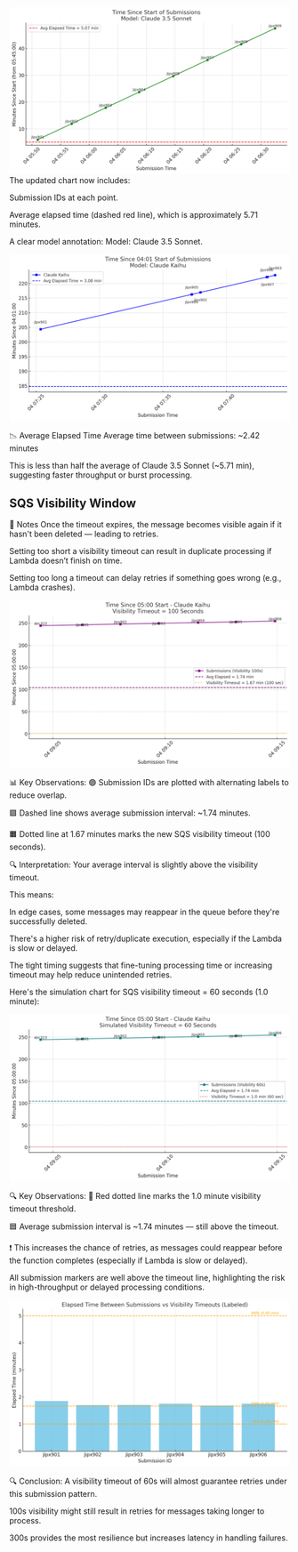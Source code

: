 ![alt text](image.png)
The updated chart now includes:

Submission IDs at each point.

Average elapsed time (dashed red line), which is approximately 5.71 minutes.

A clear model annotation: Model: Claude 3.5 Sonnet.

![](image-1.png)

📉 Average Elapsed Time
Average time between submissions: ~2.42 minutes

This is less than half the average of Claude 3.5 Sonnet (~5.71 min), suggesting faster throughput or burst processing.

## SQS Visibility Window

📌 Notes
Once the timeout expires, the message becomes visible again if it hasn't been deleted — leading to retries.

Setting too short a visibility timeout can result in duplicate processing if Lambda doesn’t finish on time.

Setting too long a timeout can delay retries if something goes wrong (e.g., Lambda crashes).

![alt text](image-2.png)

📊 Key Observations:
🟣 Submission IDs are plotted with alternating labels to reduce overlap.

🟪 Dashed line shows average submission interval: ~1.74 minutes.

🟧 Dotted line at 1.67 minutes marks the new SQS visibility timeout (100 seconds).

🔍 Interpretation:
Your average interval is slightly above the visibility timeout.

This means:

In edge cases, some messages may reappear in the queue before they're successfully deleted.

There's a higher risk of retry/duplicate execution, especially if the Lambda is slow or delayed.

The tight timing suggests that fine-tuning processing time or increasing timeout may help reduce unintended retries.


Here's the simulation chart for SQS visibility timeout = 60 seconds (1.0 minute):

![](image-3.png)


🔍 Key Observations:
🔴 Red dotted line marks the 1.0 minute visibility timeout threshold.

🟦 Average submission interval is ~1.74 minutes — still above the timeout.

❗ This increases the chance of retries, as messages could reappear before the function completes (especially if Lambda is slow or delayed).

All submission markers are well above the timeout line, highlighting the risk in high-throughput or delayed processing conditions.

![alt text](image-4.png)

🔍 Conclusion:
A visibility timeout of 60s will almost guarantee retries under this submission pattern.

100s visibility might still result in retries for messages taking longer to process.

300s provides the most resilience but increases latency in handling failures.